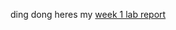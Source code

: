 ding dong
heres my [week 1 lab report](https://andrewzpu.github.io/cse15l-lab-reports/week1report.html)
